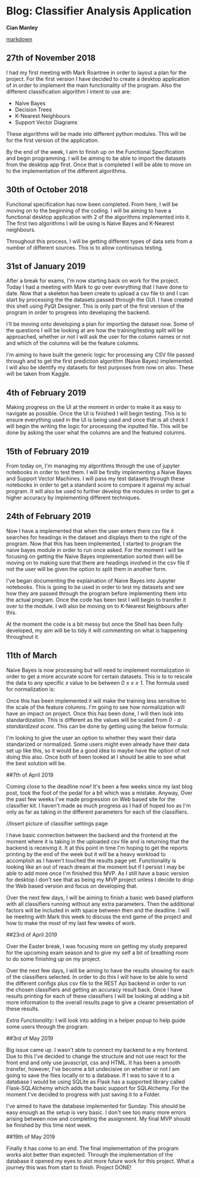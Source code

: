 # Blog: Classifier Analysis Application

**Cian Manley**

[markdown](https://github.com/adam-p/markdown-here/wiki/Markdown-Cheatsheet)

## 27th of November 2018

I had my first meeting with Mark Roantree in order to layout a plan for the project. For the first version I have decided to create a desktop application of in order to implement the main functionality of the program. Also the different classification algorithm I intent to use are:

- Naive Bayes
- Decision Trees
- K-Nearest Neighbours
- Support Vector Diagrams

These algorithms will be made into different python modules. This will be for the first version of the application. 

By the end of the week, I aim to finish up on the Functional Specification and begin programming. I will be aiming to be able to import the datasets from the desktop app first. Once that is completed I will be able to move on to the implementation of the different algorithms.

## 30th of October 2018

Functional specification has now been completed. From here, I will be moving on to the beginning of the coding. I will be aiming to have a functional desktop application with 2 of the algorithms implemented into it. The first two algorithms I will be using is Naive Bayes and K-Nearest neighbours. 

Throughout this process, I will be getting different types of data sets from a number of different sources. This is to allow continuous testing. 

## 31st of January 2019

After a break for exams, I'm now starting back on work for the project. Today I had a meeting with Mark to go over everything that I have done to date. Now that a skeleton has been create to upload a csv file to and I can start by processing the the datasets passed through the GUI. I have created this shell using PyQt Designer. This is only part of the first version of the program in order to progress into developing the backend.

I'll be moving onto developing a plan for importing the dataset now. Some of the  questions I will be looking at are how the training/testing split will be approached, whether or not I will ask the user for the column names or not and which of the columns will be the feature columns. 

I'm aiming to have built the generic logic for processing any CSV file passed through and to get the first prediction algorithm (Naive Bayes) implemented. I will also be identify my datasets for test purposes from now on also. These will be taken from Kaggle.

## 4th of February 2019

Making progress on the UI at the moment in order to make it as easy to navigate as possible. Once the UI is finished I will begin testing. This is to ensure everything used in the UI is being used and once that is all check I will begin the writing the logic for processing the inputted file. This will be done by asking the user what the columns are and the featured columns.

## 15th of February 2019

From today on, I'm managing my algorithms through the use of jupyter notebooks in order to test them. I will be firstly implementing a Naive Bayes and Support Vector Machines. I will pass my test datasets through these notebooks in order to get a standard score to compare it against my actual program. It will also be used to further develop the modules in order to get a higher accuracy by implementing different techniques.

## 24th of February 2019

Now I have a implemented that when the user enters there csv file it searches for headings in the dataset and displays them to the right of the program. Now that this has been implemented, I started to program the naive bayes module in order to run once asked. For the moment I will be focusing on getting the Naive Bayes implementation sorted then will be moving on to making sure that there are headings involved in the csv file if not the user will be given the option to split them in another form.

I've began documenting the explaination of Naive Bayes into Jupyter notebooks. This is going to be used in order to test my datasets and see how they are passed through the program before implementing them into the actual program. Once the code has been test I will begin to transfer it over to the module. I will also be moving on to K-Nearest Neighbours after this.

At the moment the code is a bit messy but once the Shell has been fully developed, my aim will be to tidy it will commenting on what is happening throughout it.

## 11th of March

Naive Bayes is now processing but will need to implement normalization in order to get a more accurate score for certain datasets. This is to to rescale the data to any specific *x* value to be between *0 ≤ x ≥ 1*. The formula used for normalization is: 


Once this has been implemented it will make the training less sensitive to the scale of the feature columns. I'm going to see how normalization will have an impact on project. Once this has been done, I will then look into standardization. This is different as the values will be scaled from *0 - a standardized score*. This can be done by getting using the below formula:


I'm looking to give the user an option to whether they want their data standarized or normalized. Some users might even already have their data set up like this, so it would be a good idea to maybe have the option of not doing this also. Once both of been looked at I should be able to see what the best solution will be.

##7th of April 2019

Coming close to the deadline now! It's been a few weeks since my last blog post, took the foot of the pedal for a bit which was a mistake. Anyway, Over the past few weeks I've made progression on Web based site for the classifier kit. I haven't made as much progress as I had of hoped too as I'm only as far as taking in the different parameters for each of the classifiers.

//Insert picture of classifier settings page

I have basic connection between the backend and the frontend at the moment where it is taking in the uploaded csv file and is returning that the backend is receiving it. It at this point in time I'm hoping to get the reports printing by the end of the week but it will be a heavy workload to accomplish as I haven't touched the results page yet. Functionality is looking like an out of reach dream at the moment but if I persist I may be able to add more once I'm finished this MVP. As I still have a basic version for desktop I don't see that as being my MVP project unless I decide to drop the Web based version and focus on developing that. 

Over the next few days, I will be aiming to finish a basic web based platform with all classifiers running without any extra parameters. Then the additional factors will be included in with space between then and the deadline. I will be meeting with Mark this week to discuss the end game of the project and how to make the most of my last few weeks of work.

##23rd of April 2019 

Over the Easter break, I was focusing more on getting my study prepared for the upcoming exam season and to give my self a bit of breathing room to do some finishing up on my project. 

Over the next few days, I will be aiming to have the results showing for each of the classifiers selected. In order to do this I will have to be able to send the different configs plus csv file to the REST Api backend in order to run the chosen classifiers and getting an accuracy result back. Once I have results printing for each of these classifiers I will be looking at adding a bit more information to the overall results page to give a clearer presentation of these results.

*Extra Functionality:* I will look into adding in a helper popup to help guide some users through the program.

##3rd of May 2019

Big issue came up. I wasn't able to connect my backend to a my frontend. Due to this I've decided to change the structure and not use react for the front end and only use javascript, css and HTML. It has been a smooth transfer, however, I've become a bit undecisive on whether or not I am going to save the files locally or to a database. If I was to save it to a database I would be using SQLite as Flask has a supported library called Flask-SQLAlchemy which adds the basic support for SQLAlchemy. For the moment I've decided to progress with just saving it to a Folder. 

I've aimed to have the database implemented for Sunday. This should be easy enough as the setup is very basic. I don't see too many more errors arising between now and completing the assignment. My final MVP should be finished by this time next week. 

##19th of May 2019

Finally it has come to an end. The final implementation of the program works alot better than expected. Through the implementation of the database it opened my eyes to alot more future work for this project. What a journey this was from start to finish. Project DONE!
